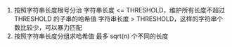 1. 按照字符串长度根号分治
   字符串长度 <= THRESHOLD，维护所有长度不超过 THRESHOLD 的子串的哈希值
   字符串长度 > THRESHOLD，这样的字符串个数比较少，可以暴力匹配
2. 按照字符串长度分组求哈希值
   最多 sqrt(n) 个不同的长度

